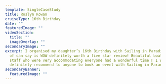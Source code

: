 ```yaml
---
template: SingleCaseStudy
title: Roslyn Rowan
cruiseType: 16th Birthday
date: ""
featuredImage: ""
videoSection:
  title: ""
  imageOverlay: ""
secondaryImage: ""
excerpt: I organised my daughter’s 16th Birthday with Sailing in Paradise & all
  of can say is WOW definitely worth a five star review! Beautiful boat amazing
  staff who were very accommodating everyone had a wonderful time 🤩 I would
  definitely recommend to anyone to book an event with Sailing in Paradise
secondaryBanner:
  featuredImage: ""
---
```


